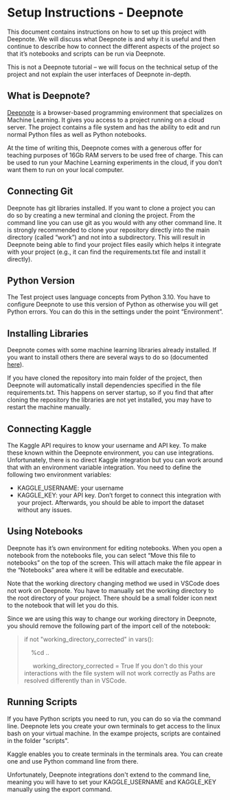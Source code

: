 # Setup Instructions - Deepnote
This document contains instructions on how to set up this project with Deepnote. We will discuss what Deepnote is and why it is useful and then continue to describe how to connect the different aspects of the project so that it’s notebooks and scripts can be run via Deepnote.

This is not a Deepnote tutorial – we will focus on the technical setup of the project and not explain the user interfaces of Deepnote in-depth.

## What is Deepnote? 
[Deepnote](http://Deepnote.com) is a browser-based programming environment that specializes on Machine Learning. It gives you access to a project running on a cloud server. The project contains a file system and has the ability to edit and run normal Python files as well as Python notebooks. 

At the time of writing this, Deepnote comes with a generous offer for teaching purposes of 16Gb RAM servers to be used free of charge. This can be used to run your Machine Learning experiments in the cloud, if you don’t want them to run on your local computer.  

## Connecting Git
Deepnote has git libraries installed. If you want to clone a project you can do so by creating a new terminal and cloning the project. From the command line you can use git as you would with any other command line.
It is strongly recommended to clone your repository directly into the main directory (called “work”) and not into a subdirectory. This will result in Deepnote being able to find your project files easily which helps it integrate with your project (e.g., it can find the requirements.txt file and install it directly).

## Python Version
The Test project uses language concepts from Python 3.10. You have to configure Deepnote to use this version of Python as otherwise you will get Python errors. You can do this in the settings under the point “Environment”.


## Installing Libraries
Deepnote comes with some machine learning libraries already installed. If you want to install others there are several ways to do so (documented [here](https://deepnote.com/docs/custom-environments)).

If you have cloned the repository into main folder of the project, then Deepnote will automatically install dependencies specified in the file requirements.txt. This happens on server startup, so if you find that after cloning the repository the libraries are not yet installed, you may have to restart the machine manually. 

## Connecting Kaggle
The Kaggle API requires to know your username and API key. To make these known within the Deepnote environment, you can use integrations. Unfortunately, there is no direct Kaggle integration but you can work around that with an environment variable integration. You need to define the following two environment variables:
-	KAGGLE_USERNAME: your username
-	KAGGLE_KEY: your API key.
Don’t forget to connect this integration with your project. Afterwards, you should be able to import the dataset without any issues. 


## Using Notebooks
Deepnote has it’s own environment for editing notebooks. When you open a notebook from the notebooks file, you can select “Move this file to notebooks” on the top of the screen. This will attach make the file appear in the “Notebooks” area where it will be editable and executable. 

Note that the working directory changing method we used in VSCode does not work on Deepnote. You have to manually set the working directory to the root directory of your project. There should be a small folder icon next to the notebook that will let you do this. 

Since we are using this way to change our working directory in Deepnote, you should remove the following part of the import cell of the notebook: 

> if not "working_directory_corrected" in vars():
>
> &nbsp;&nbsp;&nbsp;&nbsp;%cd ..
>
> &nbsp;&nbsp;&nbsp;&nbsp; working_directory_corrected = True
If you don't do this your interactions with the file system will not work correctly as Paths are resolved differently than in VSCode.


## Running Scripts
If you have Python scripts you need to run, you can do so via the command line. Deepnote lets you create your own terminals to get access to the linux bash on your virtual machine. In the exampe projects, scripts are contained in the folder "scripts". 

Kaggle enables you to create terminals in the terminals area. You can create one and use Python command line from there.

Unfortunately, Deepnote integrations don't extend to the command line, meaning you will have to set your KAGGLE_USERNAME and  KAGGLE_KEY manually using the export command.


